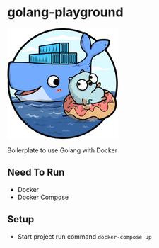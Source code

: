 # golang-playground

<img src="go_docker.png" alt="Go Docker" width="250" height="250" />

Boilerplate to use Golang with Docker

## Need To Run

- Docker
- Docker Compose

## Setup

- Start project run command `docker-compose up`
